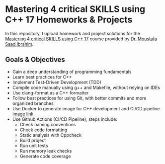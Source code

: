 # Mastering 4 critical SKILLS using C++ 17 Homeworks & Projects

In this repository, I upload homework and project solutions for the <a href="https://www.udemy.com/course/cpp-4skills/" target="_blank">Mastering 4 critical SKILLS using C++ 17</a> course provided by <a href="https://www.udemy.com/user/mostafasaadibrahim/" target="_blank">Dr. Moustafa Saad Ibrahim</a>.

## Goals & Objectives
- Gain a deep understanding of programming fundamentals
- Learn best practices for C++
- Implement Test-Driven Development (TDD)
- Compile code manually using g++ and Makefile, without relying on IDEs
- Use clang-format as a C++ formatter
- Follow best practices for using Git, with better commits and more organized branches
- Use Docker to generate image for C++ development and CI/CD pipeline <a href="https://hub.docker.com/repository/docker/amrswe/cpp-utils" target="_blank">image link</a>
- Use Github Actions (CI/CD Pipeline), steps include:
    - Check naming conventions
    - Check code formatting
    - Static analysis with Cppcheck
    - Build project
    - Run unit tests
    - Run memory leak checks
    - Generate code coverage
